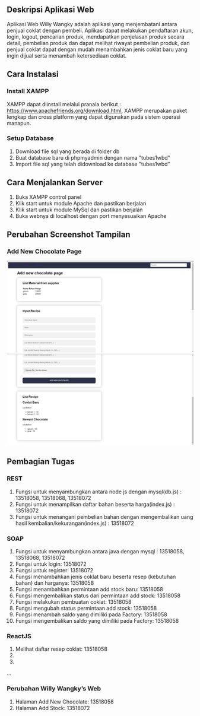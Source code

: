 ## Deskripsi Aplikasi Web

Aplikasi Web Willy Wangky adalah aplikasi yang menjembatani antara penjual coklat dengan pembeli. Aplikasi dapat melakukan pendaftaran akun, login, logout, pencarian produk, mendapatkan penjelasan produk secara detail, pembelian produk dan dapat melihat riwayat pembelian produk, dan penjual coklat dapat dengan mudah menambahkan jenis coklat baru yang ingin dijual serta menambah ketersediaan coklat.

## Cara Instalasi
### Install XAMPP
XAMPP dapat diinstall melalui pranala berikut : https://www.apachefriends.org/download.html, XAMPP merupakan paket lengkap dan cross platform yang dapat digunakan pada sistem operasi manapun.
### Setup Database
1. Download file sql yang berada di folder db
2. Buat database baru di phpmyadmin dengan nama "tubes1wbd"
3. Import file sql yang telah didownload ke database "tubes1wbd"
## Cara Menjalankan Server
1. Buka XAMPP control panel
2. Klik start untuk module Apache dan pastikan berjalan
3. Klik start untuk module MySql dan pastikan berjalan
4. Buka webnya di localhost dengan port menyesuaikan Apache

## Perubahan Screenshot Tampilan
### Add New Chocolate Page
![](screenshots/addNewChocolatePage1.jpg)
![](screenshots/addNewChocolatePage2.jpg)

## Pembagian Tugas
### REST
1. Fungsi untuk menyambungkan antara node js dengan mysql(db.js) : 13518058, 13518068, 13518072
2. Fungsi untuk menampilkan daftar bahan beserta harga(index.js) : 13518072
3. Fungsi untuk menangani pembelian bahan dengan mengembalikan uang hasil kembalian/kekurangan(index.js) : 13518072

### SOAP
1. Fungsi untuk menyambungkan antara java dengan mysql : 13518058, 13518068, 13518072
2. Fungsi untuk login: 13518072
3. Fungsi untuk register: 13518072
4. Fungsi menambahkan jenis coklat baru beserta resep (kebutuhan bahan) dan harganya: 13518058
5. Fungsi menambahkan permintaan add stock baru: 13518058
6. Fungsi mengembalikan status dari permintaan add stock: 13518058
7. Fungsi melakukan pembuatan coklat: 13518058
8. Fungsi mengubah status permintaan add stock: 13518058
9. Fungsi menambah saldo yang dimiliki pada Factory: 13518058
10. Fungsi mengembalikan saldo yang dimiliki pada Factory: 13518058

### ReactJS
1. Melihat daftar resep coklat: 13518058
2.
3.
...


### Perubahan Willy Wangky’s Web
1. Halaman Add New Chocolate: 13518058
2. Halaman Add Stock: 13518072
